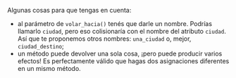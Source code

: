 Algunas cosas para que tengas en cuenta: 

* al parámetro de `volar_hacia()` tenés que darle un nombre. Podrías llamarlo `ciudad`, pero eso colisionaría con el nombre del atributo `ciudad`. Así que te proponemos otros nombres: `una_ciudad` o, mejor, `ciudad_destino`;
* un método puede devolver una sola cosa, ¡pero puede producir varios efectos! Es perfectamente válido que hagas dos asignaciones diferentes en un mismo método.
